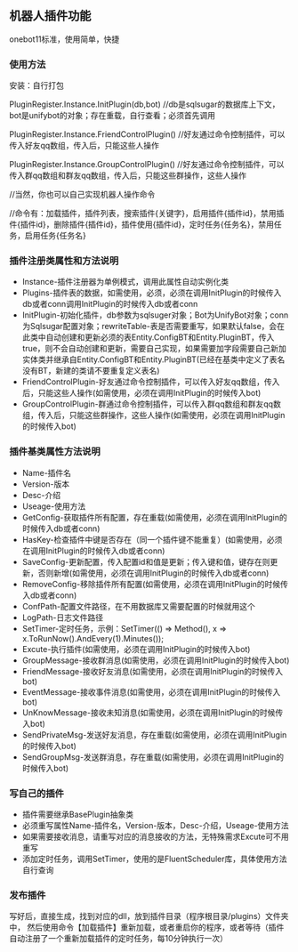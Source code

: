 ## 机器人插件功能
onebot11标准，使用简单，快捷

### 使用方法

安装：自行打包

PluginRegister.Instance.InitPlugin(db,bot) //db是sqlsugar的数据库上下文，bot是unifybot的对象；存在重载，自行查看；必须首先调用

PluginRegister.Instance.FriendControlPlugin() //好友通过命令控制插件，可以传入好友qq数组，传入后，只能这些人操作

PluginRegister.Instance.GroupControlPlugin() //好友通过命令控制插件，可以传入群qq数组和群友qq数组，传入后，只能这些群操作，这些人操作

//当然，你也可以自己实现机器人操作命令

//命令有：加载插件，插件列表，搜索插件{关键字}，启用插件{插件id}，禁用插件{插件id}，删除插件{插件id}，插件使用{插件id}，定时任务{任务名}，禁用任务，启用任务{任务名}

### 插件注册类属性和方法说明
- Instance-插件注册器为单例模式，调用此属性自动实例化类
- Plugins-插件表的数据，如需使用，必须，必须在调用InitPlugin的时候传入db或者conn调用InitPlugin的时候传入db或者conn
- InitPlugin-初始化插件，db参数为sqlsuger对象；Bot为UnifyBot对象；conn为Sqlsugar配置对象；rewriteTable-表是否需要重写，如果默认false，会在此类中自动创建和更新必须的表Entity.ConfigBT和Entity.PluginBT，传入true，则不会自动创建和更新，需要自己实现，如果需要加字段需要自己新加实体类并继承自Entity.ConfigBT和Entity.PluginBT(已经在基类中定义了表名没有BT，新建的类请不要重复定义表名)
- FriendControlPlugin-好友通过命令控制插件，可以传入好友qq数组，传入后，只能这些人操作(如需使用，必须在调用InitPlugin的时候传入bot)
- GroupControlPlugin-群通过命令控制插件，可以传入群qq数组和群友qq数组，传入后，只能这些群操作，这些人操作(如需使用，必须在调用InitPlugin的时候传入bot)


### 插件基类属性方法说明
- Name-插件名
- Version-版本
- Desc-介绍
- Useage-使用方法
- GetConfig-获取插件所有配置，存在重载(如需使用，必须在调用InitPlugin的时候传入db或者conn)
- HasKey-检查插件中键是否存在（同一个插件键不能重复）(如需使用，必须在调用InitPlugin的时候传入db或者conn)
- SaveConfig-更新配置，传入配置id和值是更新；传入键和值，键存在则更新，否则新增(如需使用，必须在调用InitPlugin的时候传入db或者conn)
- RemoveConfig-移除插件所有配置(如需使用，必须在调用InitPlugin的时候传入db或者conn)
- ConfPath-配置文件路径，在不用数据库又需要配置的时候就用这个
- LogPath-日志文件路径
- SetTimer-定时任务，示例：SetTimer(() => Method(), x => x.ToRunNow().AndEvery(1).Minutes());
- Excute-执行插件(如需使用，必须在调用InitPlugin的时候传入bot)
- GroupMessage-接收群消息(如需使用，必须在调用InitPlugin的时候传入bot)
- FriendMessage-接收好友消息(如需使用，必须在调用InitPlugin的时候传入bot)
- EventMessage-接收事件消息(如需使用，必须在调用InitPlugin的时候传入bot)
- UnKnowMessage-接收未知消息(如需使用，必须在调用InitPlugin的时候传入bot)
- SendPrivateMsg-发送好友消息，存在重载(如需使用，必须在调用InitPlugin的时候传入bot)
- SendGroupMsg-发送群消息，存在重载(如需使用，必须在调用InitPlugin的时候传入bot)

### 写自己的插件
- 插件需要继承BasePlugin抽象类
- 必须重写属性Name-插件名，Version-版本，Desc-介绍，Useage-使用方法
- 如果需要接收消息，请重写对应的消息接收的方法，无特殊需求Excute可不用重写
- 添加定时任务，调用SetTimer，使用的是FluentScheduler库，具体使用方法自行查询

### 发布插件
写好后，直接生成，找到对应的dll，放到插件目录（程序根目录/plugins）文件夹中，
然后使用命令【加载插件】重新加载，或者重启你的程序，或者等待（插件自动注册了一个重新加载插件的定时任务，每10分钟执行一次）